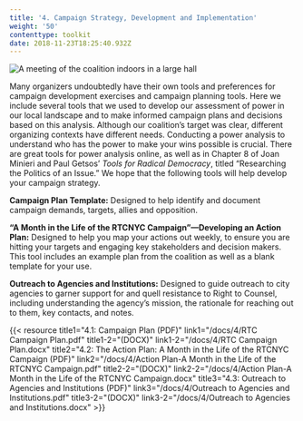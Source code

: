 ```yaml
---
title: '4. Campaign Strategy, Development and Implementation'
weight: '50'
contenttype: toolkit
date: 2018-11-23T18:25:40.932Z
---
```

<img src="/images/campaign-strategy.jpg" alt="A meeting of the coalition indoors in a large hall"/>

Many organizers undoubtedly have their own tools and preferences for campaign development exercises and campaign planning tools. Here we include several tools that we used to develop our assessment of power in our local landscape and to make informed campaign plans and decisions based on this analysis. Although our coalition’s target was clear, different organizing contexts have different needs. Conducting a power analysis to understand who has the power to make your wins possible is crucial. There are great tools for power analysis online, as well as in Chapter 8 of Joan Minieri and Paul Getsos’ _Tools for Radical Democracy_, titled “Researching the Politics of an Issue.”  We hope that the following tools will help develop your campaign strategy.

**Campaign Plan Template:** Designed to help identify and document campaign demands, targets, allies and opposition.

**“A Month in the Life of the RTCNYC Campaign”—Developing an Action Plan:**  Designed to help you map your actions out weekly, to ensure you are hitting your targets and engaging key stakeholders and decision makers. This tool includes an example plan from the coalition as well as a blank template for your use. 

**Outreach to Agencies and Institutions:** Designed to guide outreach to city agencies to garner support for and quell resistance to Right to Counsel, including understanding the agency’s mission, the rationale for reaching out to them, key contacts, and notes.   

{{< 
resource title1="4.1: Campaign Plan (PDF)" link1="/docs/4/RTC Campaign Plan.pdf" 
title1-2="(DOCX)"
link1-2="/docs/4/RTC Campaign Plan.docx"
title2="4.2: The Action Plan: A Month in the Life of the RTCNYC Campaign (PDF)" 
link2="/docs/4/Action Plan-A Month in the Life of the RTCNYC Campaign.pdf" 
title2-2="(DOCX)"
link2-2="/docs/4/Action Plan-A Month in the Life of the RTCNYC Campaign.docx"
title3="4.3: Outreach to Agencies and Institutions (PDF)" link3="/docs/4/Outreach to Agencies and Institutions.pdf" 
title3-2="(DOCX)"
link3-2="/docs/4/Outreach to Agencies and Institutions.docx" >}}

